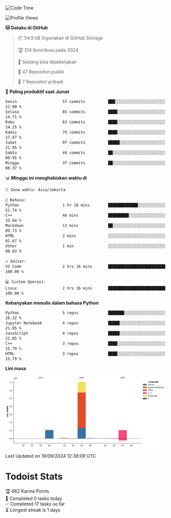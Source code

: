 <!--START_SECTION:waka-->
![Code Time](http://img.shields.io/badge/Code%20Time-37%20hrs%2018%20mins-blue)

![Profile Views](http://img.shields.io/badge/Profil%20dilihat-3-blue)

**🐱 Dataku di GitHub** 

> 📦 54.9 kB Digunakan di GitHub Storage 
 > 
> 🏆 314 Kontribusi pada 2024
 > 
> 💼 Sedang bisa dipekerjakan
 > 
> 📜 47 Repositori publik 
 > 
> 🔑 7 Repositori pribadi 
 > 
📅 **Paling produktif saat Jumat** 

```text
Senin                    57 commits          ███░░░░░░░░░░░░░░░░░░░░░░   12.90 % 
Selasa                   65 commits          ████░░░░░░░░░░░░░░░░░░░░░   14.71 % 
Rabu                     63 commits          ████░░░░░░░░░░░░░░░░░░░░░   14.25 % 
Kamis                    79 commits          ████░░░░░░░░░░░░░░░░░░░░░   17.87 % 
Jumat                    97 commits          █████░░░░░░░░░░░░░░░░░░░░   21.95 % 
Sabtu                    44 commits          ██░░░░░░░░░░░░░░░░░░░░░░░   09.95 % 
Minggu                   37 commits          ██░░░░░░░░░░░░░░░░░░░░░░░   08.37 % 
```


📊 **Minggu ini menghabiskan waktu di** 

```text
🕑︎ Zona waktu: Asia/Jakarta

💬 Bahasa: 
Python                   1 hr 10 mins        █████████████░░░░░░░░░░░░   51.74 % 
C++                      48 mins             █████████░░░░░░░░░░░░░░░░   35.84 % 
Markdown                 13 mins             ██░░░░░░░░░░░░░░░░░░░░░░░   09.73 % 
HTML                     2 mins              ░░░░░░░░░░░░░░░░░░░░░░░░░   01.67 % 
Other                    1 min               ░░░░░░░░░░░░░░░░░░░░░░░░░   00.83 % 

🔥 Editor: 
VS Code                  2 hrs 16 mins       █████████████████████████   100.00 % 

💻 Sistem Operasi: 
Linux                    2 hrs 16 mins       █████████████████████████   100.00 % 
```

**Kebanyakan menulis dalam bahasa Python** 

```text
Python                   5 repos             ███████░░░░░░░░░░░░░░░░░░   26.32 % 
Jupyter Notebook         4 repos             █████░░░░░░░░░░░░░░░░░░░░   21.05 % 
JavaScript               4 repos             █████░░░░░░░░░░░░░░░░░░░░   21.05 % 
C++                      3 repos             ████░░░░░░░░░░░░░░░░░░░░░   15.79 % 
HTML                     3 repos             ████░░░░░░░░░░░░░░░░░░░░░   15.79 % 
```



**Lini masa**

![Lines of Code chart](https://raw.githubusercontent.com/yusuf601/yusuf601/main/assets/bar_graph.png)


 Last Updated on 19/09/2024 12:38:09 UTC
<!--END_SECTION:waka-->
# Todoist Stats

<!-- TODO-IST:START -->
🏆  662 Karma Points           
🌸  Completed 0 tasks today           
✅  Completed 17 tasks so far           
⏳  Longest streak is 1 days
<!-- TODO-IST:END -->
